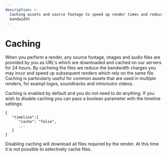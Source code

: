 ```yaml
---
description: >-
  Caching assets and source footage to speed up render times and reduce
  bandwidth
---
```


# Caching

When you perform a render, any source footage, images and audio files are provided by you as URL's which are downloaded and cached on our servers for 24 hours. By cacheing the files we reduce the bandwidth charges you may incur and speed up subsequent renders which rely on the same file. Caching is particularly useful for common assets that are used in multiple renders, for exampl logos, soundtracks and intro/outro videos.

Caching is enabled by default and you do not need to do anything. If you wish to disable caching you can pass a boolean parameter with the timeline settings:

```text
{
   "timeline":{
      "cache": "false",
      ...
   }
}
```

Disabling caching will download all files required by the render. At this time it is not possible to selectively cache files.

